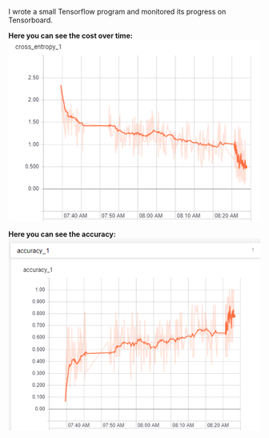 I wrote a small Tensorflow program and monitored its progress on Tensorboard.


**Here you can see the cost over time:**
![Cost over time](./images/cost_over_time_from_tensorboard.png)


**Here you can see the accuracy:**
![Accuracy over time](./images/accuracy_from_tensorboard.png)
